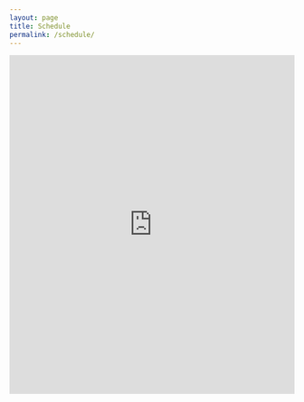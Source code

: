 ```yaml
---
layout: page
title: Schedule
permalink: /schedule/
---
```


<center>
<iframe src="https://calendar.google.com/calendar/embed?height=600&wkst=2&showPrint=0&mode=WEEK&src=Y19iNGEyMzdmYTMyNzMxOTRjYTE3YWM4NWY1OWMxOGYwMTQyMzIxMTcyNzUwOTE0NzY2MWJmNzI2YWViOGE4MDdkQGdyb3VwLmNhbGVuZGFyLmdvb2dsZS5jb20&src=Y181MDY5NDM4Yzc5YTNkNTJiNDI2NWVlOGRkOTVmZWI3OTdlYWE0MGM0NmIzYjdiMTIwMGQ4NDk0NWM1ZWM1YTg0QGdyb3VwLmNhbGVuZGFyLmdvb2dsZS5jb20&src=ZW4ubGl0aHVhbmlhbiNob2xpZGF5QGdyb3VwLnYuY2FsZW5kYXIuZ29vZ2xlLmNvbQ&color=%238e24aa&color=%23d81b60&color=%23e4c441" style="border-width:0" width="100%" height="600" frameborder="0" scrolling="no"></iframe>
</center>
